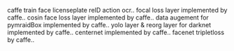 caffe train face licenseplate reID action ocr..
focal loss layer implemented by caffe..
cosin face loss layer implemented by caffe..
data augement for pymraidBox implemented by caffe..
yolo layer & reorg layer for darknet implemented by caffe..
centernet implemented by caffe..
facenet tripletloss by caffe..

